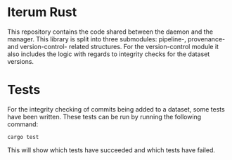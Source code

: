 # Iterum Rust

This repository contains the code shared between the daemon and the manager. This library is split into three submodules: pipeline-, provenance- and version-control- related structures. For the version-control module it also includes the logic with regards to integrity checks for the dataset versions.

# Tests

For the integrity checking of commits being added to a dataset, some tests have been written. These tests can be run by running the following command:
```
cargo test
```
This will show which tests have succeeded and which tests have failed.
